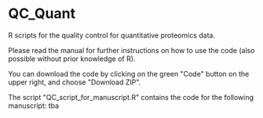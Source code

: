 # QC_Quant
R scripts for the quality control for quantitative proteomics data.

Please read the manual for further instructions on how to use the code (also possible without prior knowledge of R).

You can download the code by clicking on the green "Code" button on the upper right, and choose "Download ZIP".

The script "QC_script_for_manuscript.R" contains the code for the following manuscript: tba



